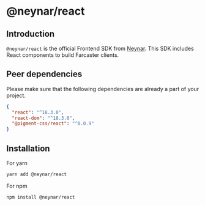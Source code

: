 # @neynar/react

## Introduction

`@neynar/react` is the official Frontend SDK from [Neynar](https://neynar.com/). This SDK includes React components to build Farcaster clients.

## Peer dependencies

Please make sure that the following dependencies are already a part of your project.

```json
{
  "react": "^18.3.0",
  "react-dom": "^18.3.0",
  "@pigment-css/react": "^0.0.9"
}
```

## Installation

For yarn

```bash
yarn add @neynar/react
```

For npm

```bash
npm install @neynar/react
```
